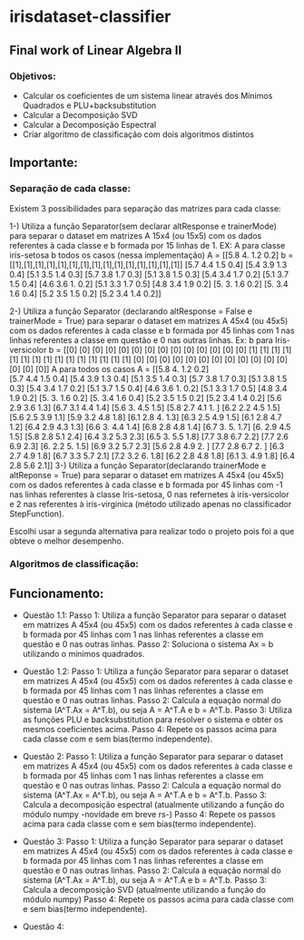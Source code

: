 # irisdataset-classifier

## Final work of Linear Algebra II

### Objetivos:
- Calcular os coeficientes de um sistema linear através dos Mínimos Quadrados e PLU+backsubstitution
- Calcular a Decomposição SVD
- Calcular a Decomposição Espectral
- Criar algoritmo de classificação com dois algoritmos distintos


## Importante:

### Separação de cada classe: 

Existem 3 possibilidades para separação das matrizes para cada classe:

1-)  Utiliza a função Separator(sem declarar altResponse e trainerMode) para separar o dataset em matrizes A 15x4 (ou 15x5) com os dados referentes à cada classe e b formada por 15 linhas de 1.
EX: A para classe irís-setosa       b todos os casos (nessa implementação)
    A = [[5.8 4.  1.2 0.2]          b = [[1],[1],[1],[1],[1],[1],[1],[1],[1],[1],[1],[1],[1],[1],[1]]
         [5.7 4.4 1.5 0.4]
         [5.4 3.9 1.3 0.4]
         [5.1 3.5 1.4 0.3]
         [5.7 3.8 1.7 0.3]
         [5.1 3.8 1.5 0.3]
         [5.4 3.4 1.7 0.2]
         [5.1 3.7 1.5 0.4]
         [4.6 3.6 1.  0.2]
         [5.1 3.3 1.7 0.5]
         [4.8 3.4 1.9 0.2]
         [5.  3.  1.6 0.2]
         [5.  3.4 1.6 0.4]
         [5.2 3.5 1.5 0.2]
         [5.2 3.4 1.4 0.2]] 

2-) Utiliza a função Separator (declarando altResponse = False e trainerMode = True) para separar o dataset em matrizes A 45x4 (ou 45x5) com os dados referentes à cada classe e b formada por 45 linhas com 1 nas linhas referentes a classe em questão e 0 nas outras linhas. 
Ex: 
b para Iris-versicolor
    b = [[0]
         [0]
         [0]
         [0] 
         [0]
         [0]
         [0]
         [0]
         [0]
         [0]
         [0]
         [0]
         [0]
         [0]
         [1]
         [1]
         [1]
         [1]
         [1]
         [1]
         [1]
         [1]
         [1]
         [1]
         [1]
         [1]
         [1]
         [1]
         [1]
         [0]
         [0]
         [0]
         [0]
         [0]
         [0]
         [0]
         [0]
         [0]
         [0]
         [0]
         [0]
         [0]
         [0]
         [0]]
A para todos os casos
    A = [[5.8 4.  1.2 0.2]  
         [5.7 4.4 1.5 0.4]
         [5.4 3.9 1.3 0.4]
         [5.1 3.5 1.4 0.3]
         [5.7 3.8 1.7 0.3]
         [5.1 3.8 1.5 0.3]
         [5.4 3.4 1.7 0.2]
         [5.1 3.7 1.5 0.4]
         [4.6 3.6 1.  0.2]
         [5.1 3.3 1.7 0.5]
         [4.8 3.4 1.9 0.2]
         [5.  3.  1.6 0.2]
         [5.  3.4 1.6 0.4]
         [5.2 3.5 1.5 0.2]
         [5.2 3.4 1.4 0.2]
         [5.6 2.9 3.6 1.3]
         [6.7 3.1 4.4 1.4]
         [5.6 3.  4.5 1.5]
         [5.8 2.7 4.1 1. ]
         [6.2 2.2 4.5 1.5]
         [5.6 2.5 3.9 1.1]
         [5.9 3.2 4.8 1.8]
         [6.1 2.8 4.  1.3]
         [6.3 2.5 4.9 1.5]
         [6.1 2.8 4.7 1.2]
         [6.4 2.9 4.3 1.3]
         [6.6 3.  4.4 1.4]
         [6.8 2.8 4.8 1.4]
         [6.7 3.  5.  1.7]
         [6.  2.9 4.5 1.5]
         [5.8 2.8 5.1 2.4]
         [6.4 3.2 5.3 2.3]
         [6.5 3.  5.5 1.8]
         [7.7 3.8 6.7 2.2]
         [7.7 2.6 6.9 2.3]
         [6.  2.2 5.  1.5]
         [6.9 3.2 5.7 2.3]
         [5.6 2.8 4.9 2. ]
         [7.7 2.8 6.7 2. ]
         [6.3 2.7 4.9 1.8]
         [6.7 3.3 5.7 2.1]
         [7.2 3.2 6.  1.8]
         [6.2 2.8 4.8 1.8]
         [6.1 3.  4.9 1.8]
         [6.4 2.8 5.6 2.1]]
3-) Utiliza a função Separator(declarando trainerMode e altReponse = True) para separar o dataset em matrizes A 45x4 (ou 45x5) com os dados referentes à cada classe e b formada por 45 linhas com -1 nas linhas referentes à classe Iris-setosa, 0 nas refernetes à iris-versicolor e 2 nas referentes à iris-virgínica (método utilizado apenas no classificador StepFunction). 

Escolhi usar a segunda alternativa para realizar todo o projeto pois foi a que obteve o melhor desempenho.

### Algoritmos de classificação:



## Funcionamento:

- Questão 1.1:
Passo 1: Utiliza a função Separator para separar o dataset em matrizes A 45x4 (ou 45x5) com os dados referentes à cada classe e b formada por 45 linhas com 1 nas linhas referentes a classe em questão e 0 nas outras linhas.
Passo 2: Soluciona o sistema Ax = b utilizando o mínimos quadrados. 

- Questão 1.2:
Passo 1: Utiliza a função Separator para separar o dataset em matrizes A 45x4 (ou 45x5) com os dados referentes à cada classe e b formada por 45 linhas com 1 nas linhas referentes a classe em questão e 0 nas outras linhas.
Passo 2: Calcula a equação normal do sistema (A^T.Ax = A^T.b), ou seja A = A^T.A e b = A^T.b.
Passo 3: Utiliza as funções PLU e backsubstitution para resolver o sistema e obter os mesmos coeficientes acima.
Passo 4: Repete os passos acima para cada classe com e sem bias(termo independente).

- Questão 2:
Passo 1: Utiliza a função Separator para separar o dataset em matrizes A 45x4 (ou 45x5) com os dados referentes à cada classe e b formada por 45 linhas com 1 nas linhas referentes a classe em questão e 0 nas outras linhas.
Passo 2: Calcula a equação normal do sistema (A^T.Ax = A^T.b), ou seja A = A^T.A e b = A^T.b.
Passo 3: Calcula a decomposição espectral (atualmente utilizando a função do módulo numpy -novidade em breve rs-)
Passo 4: Repete os passos acima para cada classe com e sem bias(termo independente).

- Questão 3:
Passo 1: Utiliza a função Separator para separar o dataset em matrizes A 45x4 (ou 45x5) com os dados referentes à cada classe e b formada por 45 linhas com 1 nas linhas referentes a classe em questão e 0 nas outras linhas.
Passo 2: Calcula a equação normal do sistema (A^T.Ax = A^T.b), ou seja A = A^T.A e b = A^T.b.
Passo 3: Calcula a decomposição SVD (atualmente utilizando a função do módulo numpy) 
Passo 4: Repete os passos acima para cada classe com e sem bias(termo independente).

- Questão 4: